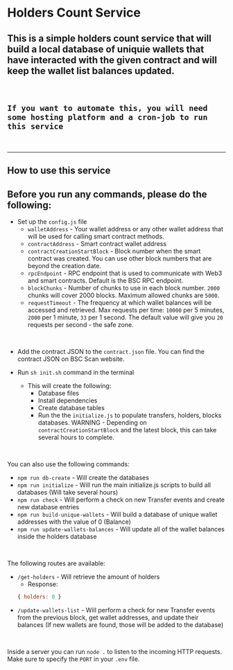 # Holders Count Service

## This is a simple holders count service that will build a local database of uniquie wallets that have interacted with the given contract and will keep the wallet list balances updated.  

<br/>

## `If you want to automate this, you will need some hosting platform and a cron-job to run this service`

<br/>

---
## How to use this service
## Before you run any commands, please do the following:
- Set up the `config.js` file
  - `walletAddress` - Your wallet address or any other wallet address that will be used for calling smart contract methods.
  - `contractAddress` - Smart contract wallet address
  - `contractCreationStartBlock` - Block number when the smart contract was created. You can use other block numbers that are beyond the creation date.
  - `rpcEndpoint` - RPC endpoint that is used to communicate with Web3 and smart contracts. Default is the BSC RPC endpoint.
  - `blockChunks` - Number of chunks to use in each block number. `2000` chunks will cover 2000 blocks. Maximum allowed chunks are `5000`.
  - `requestTimeout` - The frequency at which wallet balances will be accessed and retrieved. Max requests per time: `10000` per 5 minutes, `2000` per 1 minute, `33` per 1 second. The default value will give you `20` requests per second - the safe zone. 

<br>

- Add the contract JSON to the `contract.json` file. You can find the contract JSON on BSC Scan website.

- Run `sh init.sh` command in the terminal
  - This will create the following:
    - Database files
    - Install dependencies
    - Create database tables
    - Run the the `initialize.js` to populate transfers, holders, blocks databases. WARNING - Depending on `contractCreationStartBlock` and the latest block, this can take several hours to complete.

<br>

You can also use the following commands: 
- `npm run db-create` - Will create the databases
- `npm run initialize` - Will run the main initialize.js scripts to build all databases (Will take several hours)
- `npm run check` - Will perform a check on new Transfer events and create new database entries
- `npm run build-unique-wallets` - Will build a database of unique wallet addresses with the value of 0 (Balance)
- `npm run update-wallets-balances` - Will update all of the wallet balances inside the holders database

<br>

The following routes are available:
- `/get-holders` - Will retrieve the amount of holders
  - Response: 
  ```JavaScript
  { holders: 0 }
  ```
- `/update-wallets-list` - Will perform a check for new Transfer events from the previous block, get wallet addresses, and update their balances (If new wallets are found, those will be added to the database)

<br>

Inside a server you can run `node .` to listen to the incoming HTTP requests. Make sure to specify the `PORT` in your `.env` file.